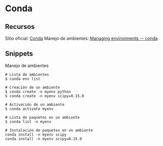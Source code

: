 # Conda

## Recursos
Sitio oficial: [Conda](https://conda.io/)
Manejo de ambientes: [Managing environments -- conda](https://docs.conda.io/projects/conda/en/latest/user-guide/tasks/manage-environments.html)

## Snippets
Manejo de ambientes
```terminal
# Lista de ambientes
$ conda env list

# Creación de un ambiente
$ conda create -n myenv python
$ conda create -n myenv scipy=0.15.0

# Activación de un ambiente
$ conda activate myenv

# Lista de paquetes en un ambiente
$ conda list -n myenv

# Instalación de paquetes en un ambiente
conda install -n myenv scipy
conda install -n myenv scipy=0.15.0
```
